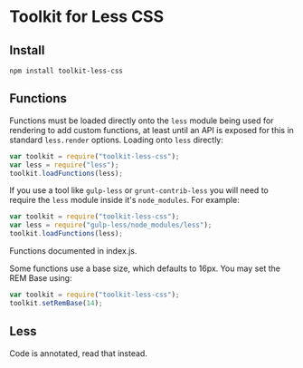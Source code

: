 # Toolkit for Less CSS
## Install

```
npm install toolkit-less-css
```

## Functions
Functions must be loaded directly onto the `less` module being used for
rendering to add custom functions, at least until an API is exposed for this in
standard `less.render` options. Loading onto `less` directly:

```javascript
var toolkit = require("toolkit-less-css");
var less = require("less");
toolkit.loadFunctions(less);
```

If you use a tool like `gulp-less` or `grunt-contrib-less` you will need to
require the `less` module inside it's `node_modules`. For example:

```javascript
var toolkit = require("toolkit-less-css");
var less = require("gulp-less/node_modules/less");
toolkit.loadFunctions(less);
```

Functions documented in index.js.

Some functions use a base size, which defaults to 16px. You may set the REM Base using:
```javascript
var toolkit = require("toolkit-less-css");
toolkit.setRemBase(14);
```




## Less
Code is annotated, read that instead.
